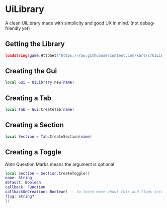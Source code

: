 # UiLibrary
A clean UiLibrary made with simplicity and good UX in mind. (not debug-friendly *yet*)

## Getting the Library
```lua
loadstring(game:HttpGet("https://raw.githubusercontent.com/kartFr/UiLib/main/Main.lua"))()
```

## Creating the Gui
```lua
local Gui = UiLibrary.new(name)
```

## Creating a Tab
```lua
local Tab = Gui:CreateTab(name)
```

## Creating a Section
```lua
local Section = Tab:CreateSection(name)
```

## Creating a Toggle
*Note* Question Marks means the argument is optional
```lua
local Section = Section:CreateToggle({
name: String
default: Boolean
callback: Function
callbackOnCreation: Boolean? -- to learn more about this and flags scroll to the bottom
flag: String?
})
```
